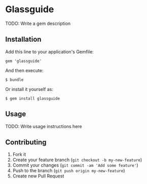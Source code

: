 # Glassguide

TODO: Write a gem description

## Installation

Add this line to your application's Gemfile:

    gem 'glassguide'

And then execute:

    $ bundle

Or install it yourself as:

    $ gem install glassguide

## Usage

TODO: Write usage instructions here

## Contributing

1. Fork it
2. Create your feature branch (`git checkout -b my-new-feature`)
3. Commit your changes (`git commit -am 'Add some feature'`)
4. Push to the branch (`git push origin my-new-feature`)
5. Create new Pull Request
